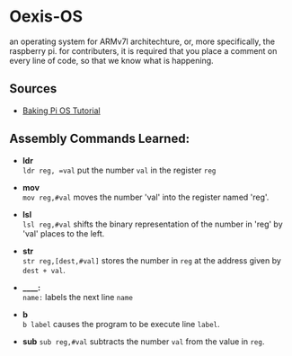# Oexis-OS
an operating system for ARMv7l architechture, or, more specifically, the raspberry pi. for contributers, it is required that you place a comment on every line of code, so that we know what is happening.

## Sources
 * [Baking Pi OS Tutorial](https://www.cl.cam.ac.uk/projects/raspberrypi/tutorials/os/index.html)

## Assembly Commands Learned:
 * **ldr**  
    `ldr reg, =val` put the number `val` in the register `reg`

 * **mov**  
      `mov reg,#val` moves the number 'val' into the register named 'reg'.
      
 * **lsl**  
      `lsl reg,#val` shifts the binary representation of the number in 'reg' by 'val' places to the left.
 
 * **str**  
    `str reg,[dest,#val]` stores the number in `reg` at the address given by `dest + val`.

 * **____:**  
    `name:` labels the next line `name`

 * **b**  
    `b label` causes the program to be execute line `label`.

 * **sub**
    `sub reg,#val` subtracts the number `val` from the value in `reg`.
